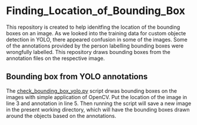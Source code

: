 # Finding_Location_of_Bounding_Box
This repository is created to help idenitfing the location of the bounding boxes on an image. As we looked into the training data for custom objecte detection in YOLO, there appeared confusion in some of the images. Some of the annotations provided by the person labelling bounding boxes were wrongfully labelled. This repository draws bounding boxes from the annotation files on the respective image.

## Bounding box from YOLO annotations
The [check_bounding_box_yolo.py](https://github.com/TahmidTowsifAhmed/Finding_Location_of_Bounding_Box/blob/main/check_bounding_box_yolo.py) script drwas bounding boxes on the images with simple application of OpenCV. Put the location of the image in line 3 and annotation in line 5. Then running the script will save a new image in the present working directory, which will have the bounding boxes drawn around the objects based on the annotations.
